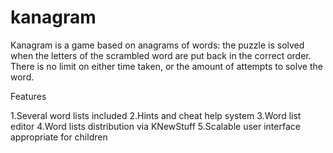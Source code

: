 kanagram
========

Kanagram is a game based on anagrams of words: the puzzle is solved when the letters of the scrambled word 
are put back in the correct order. There is no limit on either time taken, or the amount of attempts to solve
the word.

Features

1.Several word lists included
2.Hints and cheat help system
3.Word list editor
4.Word lists distribution via KNewStuff
5.Scalable user interface appropriate for children
